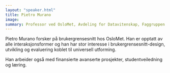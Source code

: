 ```yaml
---
layout: "speaker.html"
title: Pietro Murano
image: 
summary: Professor ved OsloMet, Avdeling for Datavitenskap, Faggruppen for universell utforming av IKT
---
```

Pietro Murano forsker på brukergrensesnitt hos OsloMet. Han er opptatt av alle interaksjonsformer og han har stor interesse i brukergrensesnitt-design, utvikling og evaluering koblet til universell utforming.
 
Han arbeider også med finansierte avanserte prosjekter, studentveiledning og læring.
